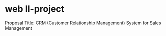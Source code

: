 # web II-project
Proposal Title: CRM (Customer Relationship 
Management) System for Sales Management



